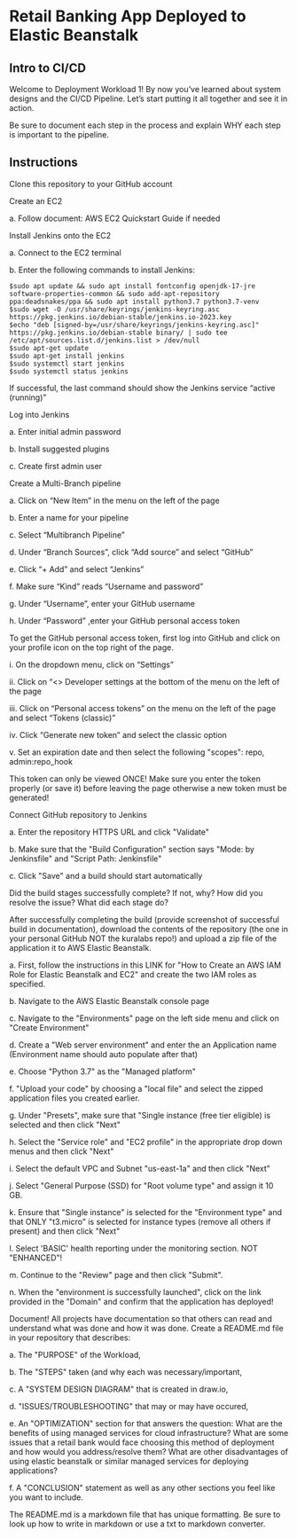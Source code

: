 # Retail Banking App Deployed to Elastic Beanstalk
## Intro to CI/CD

Welcome to Deployment Workload 1! By now you’ve learned about system designs and the CI/CD Pipeline. Let’s start putting it all together and see it in action.

Be sure to document each step in the process and explain WHY each step is important to the pipeline.

## Instructions

Clone this repository to your GitHub account

Create an EC2

a. Follow document: AWS EC2 Quickstart Guide if needed

Install Jenkins onto the EC2

a. Connect to the EC2 terminal

b. Enter the following commands to install Jenkins:

    $sudo apt update && sudo apt install fontconfig openjdk-17-jre software-properties-common && sudo add-apt-repository ppa:deadsnakes/ppa && sudo apt install python3.7 python3.7-venv
    $sudo wget -O /usr/share/keyrings/jenkins-keyring.asc https://pkg.jenkins.io/debian-stable/jenkins.io-2023.key
    $echo "deb [signed-by=/usr/share/keyrings/jenkins-keyring.asc]" https://pkg.jenkins.io/debian-stable binary/ | sudo tee /etc/apt/sources.list.d/jenkins.list > /dev/null
    $sudo apt-get update
    $sudo apt-get install jenkins
    $sudo systemctl start jenkins
    $sudo systemctl status jenkins

If successful, the last command should show the Jenkins service “active (running)”

Log into Jenkins

a. Enter initial admin password

b. Install suggested plugins

c. Create first admin user

Create a Multi-Branch pipeline

a. Click on “New Item” in the menu on the left of the page

b. Enter a name for your pipeline

c. Select “Multibranch Pipeline”

d. Under “Branch Sources”, click “Add source” and select “GitHub”

e. Click “+ Add” and select “Jenkins”

f. Make sure “Kind” reads “Username and password”

g. Under “Username”, enter your GitHub username

h. Under “Password” ,enter your GitHub personal access token

To get the GitHub personal access token, first log into GitHub and click on your profile icon on the top right of the page.

i. On the dropdown menu, click on “Settings”

ii. Click on “<> Developer settings at the bottom of the menu on the left of the page

iii. Click on “Personal access tokens” on the menu on the left of the page and select “Tokens (classic)”

iv. Click “Generate new token” and select the classic option

v. Set an expiration date and then select the following "scopes": repo, admin:repo_hook

This token can only be viewed ONCE! Make sure you enter the token properly (or save it) before leaving the page otherwise a new token must be generated!

Connect GitHub repository to Jenkins

a. Enter the repository HTTPS URL and click "Validate"

b. Make sure that the "Build Configuration" section says "Mode: by Jenkinsfile" and "Script Path: Jenkinsfile"

c. Click "Save" and a build should start automatically

Did the build stages successfully complete? If not, why? How did you resolve the issue? What did each stage do?

After successfully completing the build (provide screenshot of successful build in documentation), download the contents of the repository (the one in your personal GitHub NOT the kuralabs repo!) and upload a zip file of the application it to AWS Elastic Beanstalk.

a. First, follow the instructions in this LINK for "How to Create an AWS IAM Role for Elastic Beanstalk and EC2" and create the two IAM roles as specified.

b. Navigate to the AWS Elastic Beanstalk console page

c. Navigate to the "Environments" page on the left side menu and click on "Create Environment"

d. Create a "Web server environment" and enter the an Application name (Environment name should auto populate after that)

e. Choose "Python 3.7" as the "Managed platform"

f. "Upload your code" by choosing a "local file" and select the zipped application files you created earlier.

g. Under "Presets", make sure that "Single instance (free tier eligible) is selected and then click "Next"

h. Select the "Service role" and "EC2 profile" in the appropriate drop down menus and then click "Next"

i. Select the default VPC and Subnet "us-east-1a" and then click "Next"

j. Select "General Purpose (SSD) for "Root volume type" and assign it 10 GB.

k. Ensure that "Single instance" is selected for the "Environment type" and that ONLY "t3.micro" is selected for instance types (remove all others if present) and then click "Next"

l. Select 'BASIC' health reporting under the monitoring section. NOT "ENHANCED"!

m. Continue to the "Review" page and then click "Submit".

n. When the "environment is successfully launched", click on the link provided in the "Domain" and confirm that the application has deployed!

Document! All projects have documentation so that others can read and understand what was done and how it was done. Create a README.md file in your repository that describes:

a. The "PURPOSE" of the Workload,

b. The "STEPS" taken (and why each was necessary/important,

c. A "SYSTEM DESIGN DIAGRAM" that is created in draw.io,

d. "ISSUES/TROUBLESHOOTING" that may or may have occured,

e. An "OPTIMIZATION" section for that answers the question: What are the benefits of using managed services for cloud infrastructure? What are some issues that a retail bank would face choosing this method of deployment and how would you address/resolve them? What are other disadvantages of using elastic beanstalk or similar managed services for deploying applications?

f. A "CONCLUSION" statement as well as any other sections you feel like you want to include.

The README.md is a markdown file that has unique formatting. Be sure to look up how to write in markdown or use a txt to markdown converter.
